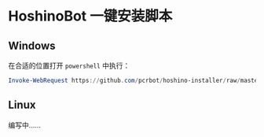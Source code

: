 # HoshinoBot 一键安装脚本

## Windows

在合适的位置打开 `powershell` 中执行：

```powershell
Invoke-WebRequest https://github.com/pcrbot/hoshino-installer/raw/master/hoshino_installer.ps1 -OutFile .\install.ps1 ; powershell -File install.ps1
```

## Linux

编写中……
